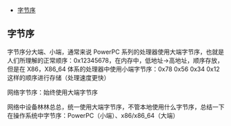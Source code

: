 <!-- START doctoc generated TOC please keep comment here to allow auto update -->
<!-- DON'T EDIT THIS SECTION, INSTEAD RE-RUN doctoc TO UPDATE -->

- [字节序](#%E5%AD%97%E8%8A%82%E5%BA%8F)

<!-- END doctoc generated TOC please keep comment here to allow auto update -->

## 字节序

字节序分大端、小端，通常来说 PowerPC 系列的处理器使用大端字节序，也就是人们所理解的正常顺序：0x12345678，在内存中，低地址->高地址，顺序存放，但是在 X86，X86_64 体系的处理器中使用小端字节序：0x78 0x56 0x34 0x12 这样的顺序进行存储（处理速度更快）

网络字节序：始终使用大端字节序

网络中设备林林总总，统一使用大端字节序，不管本地使用什么字节序，总结一下在操作系统中字节序：PowerPC（小端）、x86/x86_64（大端）
